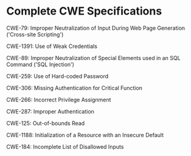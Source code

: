 

# Complete CWE Specifications

CWE-79: Improper Neutralization of Input During Web Page Generation ('Cross-site Scripting')

CWE-1391: Use of Weak Credentials

CWE-89: Improper Neutralization of Special Elements used in an SQL Command ('SQL Injection')

CWE-259: Use of Hard-coded Password

CWE-306: Missing Authentication for Critical Function

CWE-266: Incorrect Privilege Assignment

CWE-287: Improper Authentication

CWE-125: Out-of-bounds Read

CWE-1188: Initialization of a Resource with an Insecure Default

CWE-184: Incomplete List of Disallowed Inputs